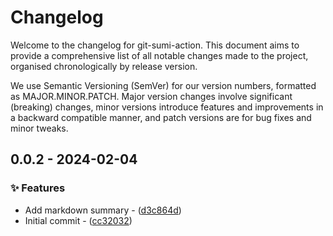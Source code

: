 # Changelog

Welcome to the changelog for git-sumi-action. This document aims to provide a comprehensive list of all notable changes made to the project, organised chronologically by release version.

We use Semantic Versioning (SemVer) for our version numbers, formatted as MAJOR.MINOR.PATCH. Major version changes involve significant (breaking) changes, minor versions introduce features and improvements in a backward compatible manner, and patch versions are for bug fixes and minor tweaks.

## 0.0.2 - 2024-02-04

### ✨ Features

- Add markdown summary - ([d3c864d](https://github.com/welpo/git-sumi-action/commit/d3c864de8fd4d398159260252a8f39ce2a7087d7))
- Initial commit - ([cc32032](https://github.com/welpo/git-sumi-action/commit/cc3203223fe8921197ae00b0621fc1671388bdb1))

<!-- generated by git-cliff -->
